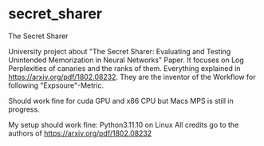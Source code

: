 # secret_sharer
The Secret Sharer

University project about "The Secret Sharer: Evaluating and Testing
Unintended Memorization in Neural Networks" Paper. It focuses on Log Perplexities of canaries and the ranks of them. Everything explained in https://arxiv.org/pdf/1802.08232. They are the inventor of the Workflow for following "Expsoure"-Metric.

Should work fine for cuda GPU and x86 CPU but Macs MPS is still in progress.

My setup should work fine: Python3.11.10 on Linux
All credits go to the authors of https://arxiv.org/pdf/1802.08232
